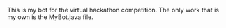 This is my bot for the virtual hackathon competition. The only work that is my own is the MyBot.java file.
